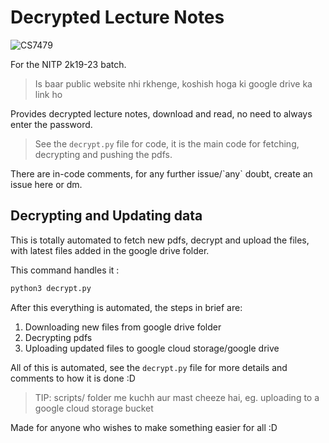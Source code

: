 # Decrypted Lecture Notes

![CS7479](https://socialify.git.ci/adi-g15/CS7479/image?description=1&descriptionEditable=Decrypted%20Lecture%20Notes%20for%20NITP%202k19%20batch&font=Inter&language=1&logo=https%3A%2F%2Fupload.wikimedia.org%2Fwikipedia%2Fcommons%2Fthumb%2Fd%2Fda%2FGoogle_Drive_logo.png%2F268px-Google_Drive_logo.png&name=1&owner=1&pattern=Floating%20Cogs&theme=Dark)

For the NITP 2k19-23 batch.

> Is baar public website nhi rkhenge, koshish hoga ki google drive ka link ho

Provides decrypted lecture notes, download and read, no need to always enter the password.

> See the `decrypt.py` file for code, it is the main code for fetching, decrypting and pushing the pdfs.

There are in-code comments, for any further issue/\`any\` doubt, create an issue here or dm.

## Decrypting and Updating data

This is totally automated to fetch new pdfs, decrypt and upload the files, with latest files added in the google drive folder.

This command handles it : 

```sh
python3 decrypt.py
```

After this everything is automated, the steps in brief are:

1. Downloading new files from google drive folder
2. Decrypting pdfs
3. Uploading updated files to google cloud storage/google drive

All of this is automated, see the `decrypt.py` file for more details and comments to how it is done :D

> TIP: scripts/ folder me kuchh aur mast cheeze hai, eg. uploading to a google cloud storage bucket

Made for anyone who wishes to make something easier for all :D


